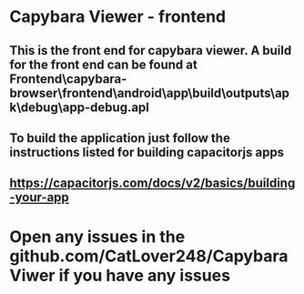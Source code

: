 # Capybara Viewer - frontend

## This is the front end for capybara viewer. A build for the front end can be found at Frontend\capybara-browser\frontend\android\app\build\outputs\apk\debug\app-debug.apl

## To build the application just follow the instructions listed for building capacitorjs apps
## https://capacitorjs.com/docs/v2/basics/building-your-app

# Open any issues in the github.com/CatLover248/CapybaraViwer if you have any issues